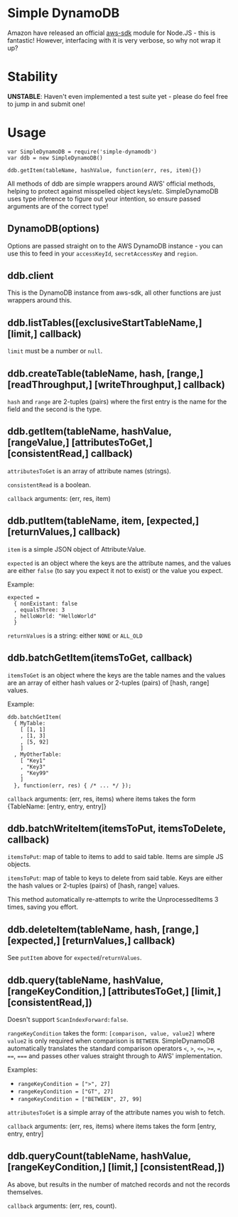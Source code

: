 Simple DynamoDB
===============

Amazon have released an official [aws-sdk][] module for Node.JS - this
is fantastic! However, interfacing with it is very verbose, so why not
wrap it up?

Stability
=========

**UNSTABLE**: Haven't even implemented a test suite yet - please do
feel free to jump in and submit one!

Usage
=====

```
var SimpleDynamoDB = require('simple-dynamodb')
var ddb = new SimpleDynamoDB()

ddb.getItem(tableName, hashValue, function(err, res, item){})
```

All methods of ddb are simple wrappers around AWS' official methods,
helping to protect against misspelled object keys/etc. SimpleDynamoDB
uses type inference to figure out your intention, so ensure passed
arguments are of the correct type!

DynamoDB(options)
-------------------

Options are passed straight on to the AWS DynamoDB instance - you can
use this to feed in your `accessKeyId`, `secretAccessKey` and `region`.

ddb.client
------------

This is the DynamoDB instance from aws-sdk, all other functions are
just wrappers around this.

ddb.listTables([exclusiveStartTableName,] [limit,] callback)
--------------------------------------------------------------

`limit` must be a number or `null`.

ddb.createTable(tableName, hash, [range,] [readThroughput,] [writeThroughput,] callback)
------------------------------------------------------------------------------------------

`hash` and `range` are 2-tuples (pairs) where the first entry is the
name for the field and the second is the type.

ddb.getItem(tableName, hashValue, [rangeValue,] [attributesToGet,] [consistentRead,] callback)
------------------------------------------------------------------------------------------------

`attributesToGet` is an array of attribute names (strings).

`consistentRead` is a boolean.

`callback` arguments: (err, res, item)

ddb.putItem(tableName, item, [expected,] [returnValues,] callback)
--------------------------------------------------------------------

`item` is a simple JSON object of Attribute:Value.

`expected` is an object where the keys are the attribute names, and the
values are either `false` (to say you expect it not to exist) or the
value you expect.

Example:

```
expected =
  { nonExistant: false
  , equalsThree: 3
  , helloWorld: "HelloWorld"
  }
```

`returnValues` is a string: either `NONE` or `ALL_OLD`

ddb.batchGetItem(itemsToGet, callback)
----------------------------------------

`itemsToGet` is an object where the keys are the table names and the
values are an array of either hash values or 2-tuples (pairs) of [hash,
range] values.

Example:

```
ddb.batchGetItem(
  { MyTable:
    [ [1, 1]
    , [1, 3]
    , [5, 92]
    ]
  , MyOtherTable:
    [ "Key1"
    , "Key3"
    , "Key99"
    ]
  }, function(err, res) { /* ... */ });
```

`callback` arguments: (err, res, items) where items takes the form
{TableName: [entry, entry, entry]}

ddb.batchWriteItem(itemsToPut, itemsToDelete, callback)
------------------------------------------

`itemsToPut`: map of table to items to add to said table. Items are
simple JS objects.

`itemsToPut`: map of table to keys to delete from said table. Keys are
either the hash values or 2-tuples (pairs) of [hash, range] values.

This method automatically re-attempts to write the UnprocessedItems 3
times, saving you effort.

ddb.deleteItem(tableName, hash, [range,] [expected,] [returnValues,] callback)
--------------------------------------------------------------------------------

See `putItem` above for `expected`/`returnValues`.

ddb.query(tableName, hashValue, [rangeKeyCondition,] [attributesToGet,] [limit,] [consistentRead,])
--------------------------------------------------------------------------------------------------------------------------

Doesn't support `ScanIndexForward:false`.

`rangeKeyCondition` takes the form: `[comparison, value, value2]` where
`value2` is only required when comparison is `BETWEEN`. SimpleDynamoDB
automatically translates the standard comparison operators `<`, `>`,
`<=`, `>=`, `=`, `==`, `===` and passes other values straight through
to AWS' implementation.

Examples:
 - `rangeKeyCondition = [">", 27]`
 - `rangeKeyCondition = ["GT", 27]`
 - `rangeKeyCondition = ["BETWEEN", 27, 99]`

`attributesToGet` is a simple array of the attribute names you wish to
fetch.

`callback` arguments: (err, res, items) where items takes the form
[entry, entry, entry]

ddb.queryCount(tableName, hashValue, [rangeKeyCondition,] [limit,] [consistentRead,])
------------------------------------------------------------------------------------------------------------
As above, but results in the number of matched records and not the
records themselves.

`callback` arguments: (err, res, count).

[aws-sdk]: http://aws.amazon.com/sdkfornodejs/
